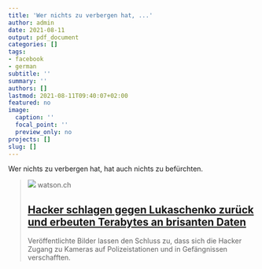 ```yaml
---
title: 'Wer nichts zu verbergen hat, ...'
author: admin
date: 2021-08-11
output: pdf_document
categories: []
tags:
- facebook
- german
subtitle: ''
summary: ''
authors: []
lastmod: 2021-08-11T09:40:07+02:00
featured: no
image:
  caption: ''
  focal_point: ''
  preview_only: no
projects: []
slug: []
---
```

Wer nichts zu verbergen hat, hat auch nichts zu befürchten.
> [![](https://www.watson.ch/imgdb/a2ba/Qx,A,0,0,1280,720,75,75,1138,766/8860889020630301)](https://www.watson.ch/digital/international/224283977-belarussische-hacker-zerlegen-lukaschenko-regime-nach-strich-und-faden)
> watson.ch
> ## [Hacker schlagen gegen Lukaschenko zurück und erbeuten Terabytes an brisanten Daten](https://www.watson.ch/digital/international/224283977-belarussische-hacker-zerlegen-lukaschenko-regime-nach-strich-und-faden)
>
>Veröffentlichte Bilder lassen den Schluss zu, dass sich die Hacker Zugang zu Kameras auf Polizeistationen und in Gefängnissen verschafften.

